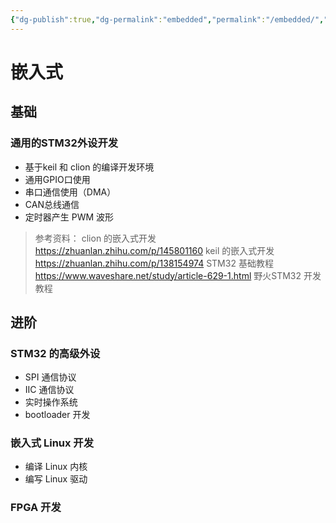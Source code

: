 ```yaml
---
{"dg-publish":true,"dg-permalink":"embedded","permalink":"/embedded/","title":"嵌入式"}
---
```


# 嵌入式 

## 基础

### 通用的STM32外设开发

- 基于keil 和 clion 的编译开发环境
- 通用GPIO口使用
- 串口通信使用（DMA）
- CAN总线通信
- 定时器产生 PWM 波形 

> 参考资料：
> clion 的嵌入式开发 https://zhuanlan.zhihu.com/p/145801160 
> keil 的嵌入式开发 https://zhuanlan.zhihu.com/p/138154974
> STM32 基础教程
> https://www.waveshare.net/study/article-629-1.html
> 野火STM32 开发教程


## 进阶

### STM32 的高级外设

- SPI 通信协议
- IIC 通信协议 
- 实时操作系统
- bootloader 开发

### 嵌入式 Linux 开发

- 编译 Linux 内核
- 编写 Linux 驱动

### FPGA 开发

